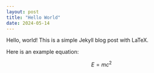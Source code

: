```yaml
---
layout: post
title: "Hello World"
date: 2024-05-14
---
```


Hello, world! This is a simple Jekyll blog post with LaTeX.

Here is an example equation:

$$ E = mc^2 $$
